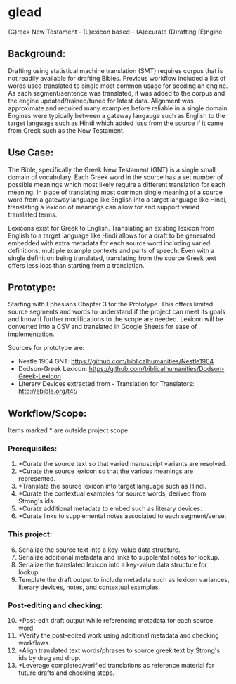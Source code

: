 # glead
(G)reek New Testament - (L)exicon based - (A)ccurate (D)rafting (E)ngine

## Background:
Drafting using statistical machine translation (SMT) requires corpus that is not readily available for drafting Bibles. Previous workflow included a list of words used translated to single most common usage for seeding an engine. As each segment/sentence was translated, it was added to the corpus and the engine updated/trained/tuned for latest data. Alignment was approximate and required many examples before reliable in a single domain. Engines were typically between a gateway langauge such as English to the target language such as Hindi which added loss from the source if it came from Greek such as the New Testament.

## Use Case:
The Bible, specifically the Greek New Testament (GNT) is a single small domain of vocabulary. Each Greek word in the source has a set number of possible meanings which most likely require a different translation for each meaning. In place of translating most common single meaning of a source word from a gateway language like English into a target language like Hindi, translating a lexicon of meanings can allow for and support varied translated terms. 

Lexicons exist for Greek to English. Translating an existing lexicon from English to a target language like Hindi allows for a draft to be generated embedded with extra metadata for each source word including varied definitions, multiple example contexts and parts of speech. Even with a single definition being translated, translating from the source Greek text offers less loss than starting from a translation.

## Prototype:
Starting with Ephesians Chapter 3 for the Prototype. This offers limited source segments and words to understand if the project can meet its goals and know if further modifications to the scope are needed. Lexicon will be converted into a CSV and translated in Google Sheets for ease of implementation.

Sources for prototype are:

+ Nestle 1904 GNT: https://github.com/biblicalhumanities/Nestle1904
+ Dodson-Greek Lexicon: https://github.com/biblicalhumanities/Dodson-Greek-Lexicon
+ Literary Devices extracted from - Translation for Translators: http://ebible.org/t4t/

## Workflow/Scope:
Items marked * are outside project scope.

### Prerequisites:

1. *Curate the source text so that varied manuscript variants are resolved.
2. *Curate the source lexicon so that the various meanings are represented.
3. *Translate the source lexicon into target language such as Hindi.
4. *Curate the contextual examples for source words, derived from Strong's ids.
5. *Curate additional metadata to embed such as literary devices.
6. *Curate links to supplemental notes associated to each segment/verse.

### This project:

6. Serialize the source text into a key-value data structure.
7. Serialize additional metadata and links to supplental notes for lookup.
8. Serialize the translated lexicon into a key-value data structure for lookup.
9. Template the draft output to include metadata such as lexicon variances, literary devices, notes, and contextual examples.

### Post-editing and checking:

10. *Post-edit draft output while referencing metadata for each source word.
11. *Verify the post-edited work using additional metadata and checking workflows.
12. *Align translated text words/phrases to source greek text by Strong's ids by drag and drop.
13. *Leverage completed/verified translations as reference material for future drafts and checking steps.
